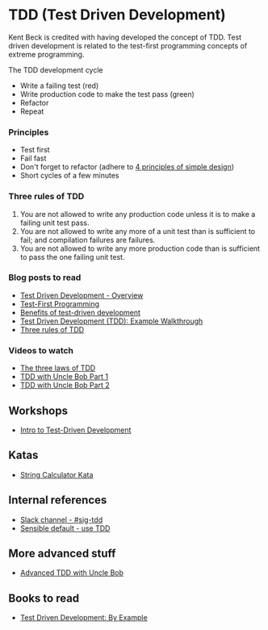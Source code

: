 # TDD (Test Driven Development)
Kent Beck is credited with having developed the concept of TDD. Test driven development is related to the test-first programming concepts of extreme programming.

The TDD development cycle
- Write a failing test (red)
- Write production code to make the test pass (green)
- Refactor
- Repeat

### Principles
- Test first
- Fail fast
- Don't forget to refactor (adhere to [4 principles of simple design](https://github.com/MYOB-Technology/General_Developer/blob/master/things-we-value/four-rules-of-simple-design.md))
- Short cycles of a few minutes

### Three rules of TDD
1. You are not allowed to write any production code unless it is to make a failing unit test pass.
2. You are not allowed to write any more of a unit test than is sufficient to fail; and compilation failures are failures.
3. You are not allowed to write any more production code than is sufficient to pass the one failing unit test.

### Blog posts to read
- [Test Driven Development - Overview](https://www.agilealliance.org/glossary/tdd/)
- [Test-First Programming](https://www.versionone.com/agile-101/agile-software-programming-best-practices/test-first-programming/)
- [Benefits of test-driven development](https://www.quora.com/What-are-the-benefits-of-test-driven-development)
- [Test Driven Development (TDD): Example Walkthrough](https://technologyconversations.com/2013/12/20/test-driven-development-tdd-example-walkthrough/)
- [Three rules of TDD](http://butunclebob.com/ArticleS.UncleBob.TheThreeRulesOfTdd)

### Videos to watch
- [The three laws of TDD](https://www.youtube.com/watch?v=qkblc5WRn-U)  
- [TDD with Uncle Bob Part 1](https://cleancoders.com/episode/clean-code-episode-6-p1/show)  
- [TDD with Uncle Bob Part 2](https://cleancoders.com/episode/clean-code-episode-6-p2/show)  

## Workshops

- [Intro to Test-Driven Development](intro-to-tdd.pptx)

## Katas
- [String Calculator Kata](https://github.com/MYOB-Technology/General_Developer/blob/master/katas/kata-string-calculator/kata-string-calculator.md)  

## Internal references
- [Slack channel - #sig-tdd](https://myob.slack.com/messages/C89U71VKQ)
- [Sensible default - use TDD](https://github.com/MYOB-Technology/platform-sensible-defaults/blob/master/quality-defaults.md#test-driven-development)

## More advanced stuff
- [Advanced TDD with Uncle Bob](https://cleancoders.com/videos/clean-code/advanced-tdd)  

## Books to read
- [Test Driven Development: By Example](https://www.amazon.com/Test-Driven-Development-Kent-Beck/dp/0321146530)
